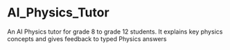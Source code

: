 # AI_Physics_Tutor
An AI Physics tutor for grade 8 to grade 12 students. It explains key physics concepts and gives feedback to typed Physics answers 
